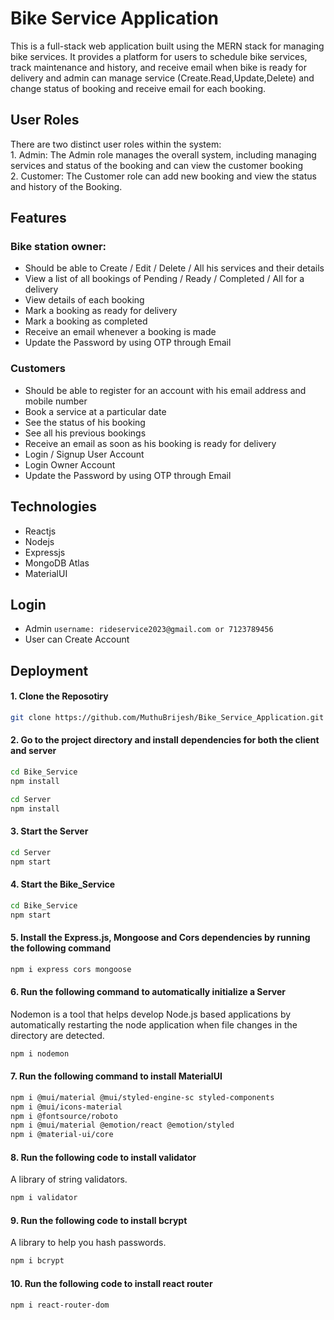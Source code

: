 
# Bike Service Application

This is a full-stack web application built using the MERN stack for managing bike services. It provides a platform for users to schedule bike services, track maintenance and history, and receive email when bike is ready for delivery and admin can manage service (Create.Read,Update,Delete) and change status of booking and receive email for each booking.

## User Roles
There are two distinct user roles within the system:  
    1. Admin: The Admin role manages the overall system, including managing services and status of the booking and can view the customer booking  
    2. Customer: The Customer role can add new booking and view the status and history of the Booking.

## Features

### Bike station owner:
- Should be able to Create / Edit / Delete / All his services and their details
- View a list of all bookings of Pending / Ready / Completed / All for a delivery 
- View details of each booking
- Mark a booking as ready for delivery
- Mark a booking as completed
- Receive an email whenever a booking is made
- Update the Password by using OTP through Email
### Customers
- Should be able to register for an account with his email address and mobile number
- Book a service at a particular date
- See the status of his booking
- See all his previous bookings
- Receive an email as soon as his booking is ready for delivery
- Login / Signup User Account
- Login Owner Account 
- Update the Password by using OTP through Email

## Technologies
- Reactjs
- Nodejs
- Expressjs
- MongoDB Atlas
- MaterialUI

## Login

- Admin 
`username: rideservice2023@gmail.com or 7123789456`
- User can Create Account  

## Deployment

#### 1. Clone the Reposotiry
```bash
git clone https://github.com/MuthuBrijesh/Bike_Service_Application.git
```
#### 2. Go to the project directory and install dependencies for both the client and server
```bash
cd Bike_Service
npm install
```
```bash
cd Server
npm install
```
#### 3. Start the Server
```bash
cd Server
npm start
```
#### 4. Start the Bike_Service
```bash
cd Bike_Service
npm start
```
#### 5. Install the Express.js, Mongoose and Cors dependencies by running the following command
```bash
npm i express cors mongoose  
```
#### 6. Run the following command to automatically initialize a Server
Nodemon is a tool that helps develop Node.js based applications by automatically restarting the node application when file changes in the directory are detected.
```bash
npm i nodemon
```
#### 7. Run the following command to install MaterialUI
```bash
npm i @mui/material @mui/styled-engine-sc styled-components
npm i @mui/icons-material
npm i @fontsource/roboto
npm i @mui/material @emotion/react @emotion/styled  
npm i @material-ui/core
```
#### 8. Run the following code to install validator 
A library of string validators.
```bash
npm i validator
```
#### 9. Run the following code to install bcrypt 
A library to help you hash passwords.
```bash
npm i bcrypt
```
#### 10. Run the following code to install react router  
```bash
npm i react-router-dom
```
